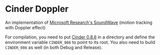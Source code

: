 # Cinder Doppler

An implementation of [Microsoft Research's SoundWave](http://research.microsoft.com/en-us/um/redmond/groups/cue/publications/guptasoundwavechi2012.pdf) (motion tracking with Doppler effect)

For compilation, you need to put [Cinder 0.8.6](http://libcinder.org/releases/cinder_0.8.6_vc2013.zip) in a directory and define the environment variable `CINDER_086` to point to its root. You also need to build `CINDER_086` as well (in both Debug and Release).